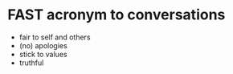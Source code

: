 # FAST acronym to conversations

- fair to self and others
- (no) apologies
- stick to values
- truthful
